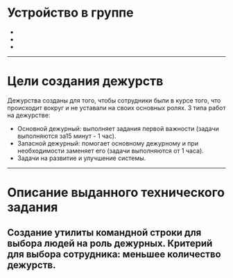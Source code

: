 # **Устройство в группе**
* 
* 
* 
---
# **Цели создания дежурств**
Дежурства созданы для того, чтобы сотрудники были в курсе того, что происходит вокруг и не уставали на своих основных ролях.
3 типа работ на дежурстве:
* Основной дежурный: выполняет задания первой важности (задачи выполняются за15 минут - 1 час).
* Запасной дежурный: помогает основному дежурному и при необходимости заменяет его (задачи выполняются от 1 часа).
* Задачи на развитие и улучшение системы.
---
# **Описание выданного технического задания**
Создание утилиты командной строки для выбора людей на роль дежурных. Критерий для выбора сотрудника: меньшее количество дежурств.
---
